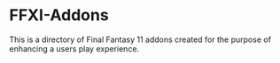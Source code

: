 # FFXI-Addons
This is a directory of Final Fantasy 11 addons created for the purpose of enhancing a users play experience.
